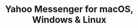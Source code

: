 ---
name: Yahoo Messenger
url: 'https://messenger.yahoo.com'
category: Social Networking
title: 'Yahoo Messenger for macOS, Windows & Linux'
key: yahoo-messenger

---